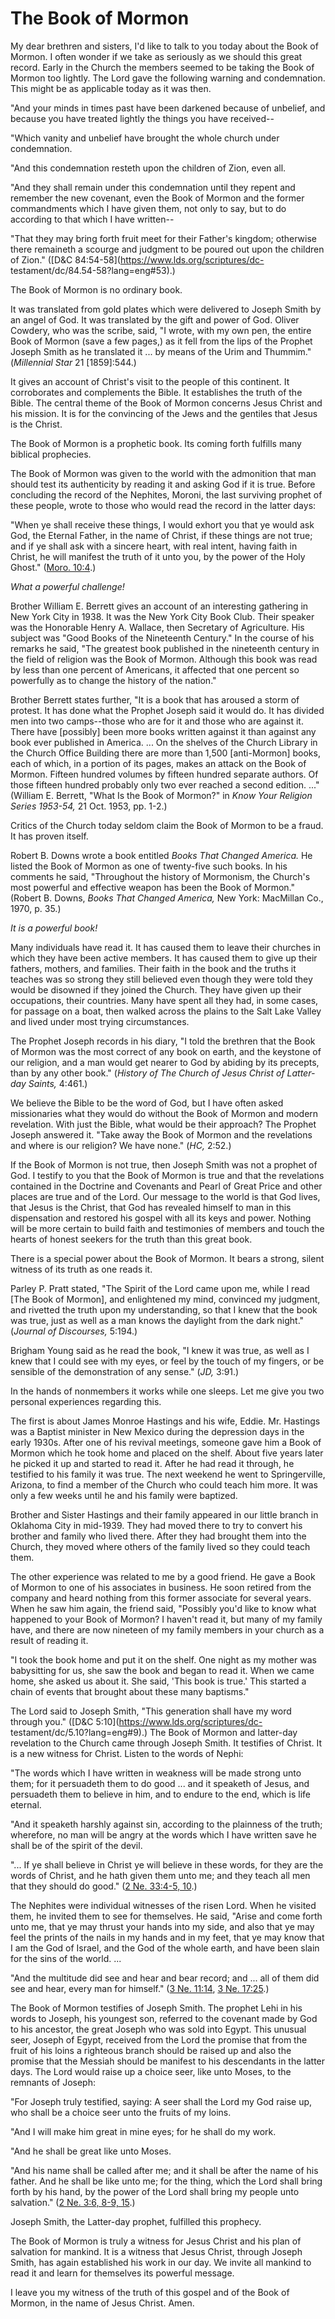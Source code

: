 # The Book of Mormon

My dear brethren and sisters, I'd like to talk to you today about the Book of
Mormon. I often wonder if we take as seriously as we should this great record.
Early in the Church the members seemed to be taking the Book of Mormon too
lightly. The Lord gave the following warning and condemnation. This might be
as applicable today as it was then.

"And your minds in times past have been darkened because of unbelief, and
because you have treated lightly the things you have received--

"Which vanity and unbelief have brought the whole church under condemnation.

"And this condemnation resteth upon the children of Zion, even all.

"And they shall remain under this condemnation until they repent and remember
the new covenant, even the Book of Mormon and the former commandments which I
have given them, not only to say, but to do according to that which I have
written--

"That they may bring forth fruit meet for their Father's kingdom; otherwise
there remaineth a scourge and judgment to be poured out upon the children of
Zion." ([D&amp;C 84:54-58](https://www.lds.org/scriptures/dc-
testament/dc/84.54-58?lang=eng#53).)

The Book of Mormon is no ordinary book.

It was translated from gold plates which were delivered to Joseph Smith by an
angel of God. It was translated by the gift and power of God. Oliver Cowdery,
who was the scribe, said, "I wrote, with my own pen, the entire Book of Mormon
(save a few pages,) as it fell from the lips of the Prophet Joseph Smith as he
translated it ... by means of the Urim and Thummim." (_Millennial Star_ 21
[1859]:544.)

It gives an account of Christ's visit to the people of this continent. It
corroborates and complements the Bible. It establishes the truth of the Bible.
The central theme of the Book of Mormon concerns Jesus Christ and his mission.
It is for the convincing of the Jews and the gentiles that Jesus is the
Christ.

The Book of Mormon is a prophetic book. Its coming forth fulfills many
biblical prophecies.

The Book of Mormon was given to the world with the admonition that man should
test its authenticity by reading it and asking God if it is true. Before
concluding the record of the Nephites, Moroni, the last surviving prophet of
these people, wrote to those who would read the record in the latter days:

"When ye shall receive these things, I would exhort you that ye would ask God,
the Eternal Father, in the name of Christ, if these things are not true; and
if ye shall ask with a sincere heart, with real intent, having faith in
Christ, he will manifest the truth of it unto you, by the power of the Holy
Ghost." ([Moro.
10:4](https://www.lds.org/scriptures/bofm/moro/10.4?lang=eng#3).)

_What a powerful challenge!_

Brother William E. Berrett gives an account of an interesting gathering in New
York City in 1938. It was the New York City Book Club. Their speaker was the
Honorable Henry A. Wallace, then Secretary of Agriculture. His subject was
"Good Books of the Nineteenth Century." In the course of his remarks he said,
"The greatest book published in the nineteenth century in the field of
religion was the Book of Mormon. Although this book was read by less than one
percent of Americans, it affected that one percent so powerfully as to change
the history of the nation."

Brother Berrett states further, "It is a book that has aroused a storm of
protest. It has done what the Prophet Joseph said it would do. It has divided
men into two camps--those who are for it and those who are against it. There
have [possibly] been more books written against it than against any book ever
published in America. ... On the shelves of the Church Library in the Church
Office Building there are more than 1,500 [anti-Mormon] books, each of which,
in a portion of its pages, makes an attack on the Book of Mormon. Fifteen
hundred volumes by fifteen hundred separate authors. Of those fifteen hundred
probably only two ever reached a second edition. ..." (William E. Berrett, "What
Is the Book of Mormon?" in _Know Your Religion Series 1953-54,_ 21 Oct. 1953,
pp. 1-2.)

Critics of the Church today seldom claim the Book of Mormon to be a fraud. It
has proven itself.

Robert B. Downs wrote a book entitled _Books That Changed America._ He listed
the Book of Mormon as one of twenty-five such books. In his comments he said,
"Throughout the history of Mormonism, the Church's most powerful and effective
weapon has been the Book of Mormon." (Robert B. Downs, _Books That Changed
America,_ New York: MacMillan Co., 1970, p. 35.)

_It is a powerful book!_

Many individuals have read it. It has caused them to leave their churches in
which they have been active members. It has caused them to give up their
fathers, mothers, and families. Their faith in the book and the truths it
teaches was so strong they still believed even though they were told they
would be disowned if they joined the Church. They have given up their
occupations, their countries. Many have spent all they had, in some cases, for
passage on a boat, then walked across the plains to the Salt Lake Valley and
lived under most trying circumstances.

The Prophet Joseph records in his diary, "I told the brethren that the Book of
Mormon was the most correct of any book on earth, and the keystone of our
religion, and a man would get nearer to God by abiding by its precepts, than
by any other book." (_History of The Church of Jesus Christ of Latter-day
Saints,_ 4:461.)

We believe the Bible to be the word of God, but I have often asked
missionaries what they would do without the Book of Mormon and modern
revelation. With just the Bible, what would be their approach? The Prophet
Joseph answered it. "Take away the Book of Mormon and the revelations and
where is our religion? We have none." (_HC,_ 2:52.)

If the Book of Mormon is not true, then Joseph Smith was not a prophet of God.
I testify to you that the Book of Mormon is true and that the revelations
contained in the Doctrine and Covenants and Pearl of Great Price and other
places are true and of the Lord. Our message to the world is that God lives,
that Jesus is the Christ, that God has revealed himself to man in this
dispensation and restored his gospel with all its keys and power. Nothing will
be more certain to build faith and testimonies of members and touch the hearts
of honest seekers for the truth than this great book.

There is a special power about the Book of Mormon. It bears a strong, silent
witness of its truth as one reads it.

Parley P. Pratt stated, "The Spirit of the Lord came upon me, while I read
[The Book of Mormon], and enlightened my mind, convinced my judgment, and
rivetted the truth upon my understanding, so that I knew that the book was
true, just as well as a man knows the daylight from the dark night." (_Journal
of Discourses,_ 5:194.)

Brigham Young said as he read the book, "I knew it was true, as well as I knew
that I could see with my eyes, or feel by the touch of my fingers, or be
sensible of the demonstration of any sense." (_JD,_ 3:91.)

In the hands of nonmembers it works while one sleeps. Let me give you two
personal experiences regarding this.

The first is about James Monroe Hastings and his wife, Eddie. Mr. Hastings was
a Baptist minister in New Mexico during the depression days in the early
1930s. After one of his revival meetings, someone gave him a Book of Mormon
which he took home and placed on the shelf. About five years later he picked
it up and started to read it. After he had read it through, he testified to
his family it was true. The next weekend he went to Springerville, Arizona, to
find a member of the Church who could teach him more. It was only a few weeks
until he and his family were baptized.

Brother and Sister Hastings and their family appeared in our little branch in
Oklahoma City in mid-1939. They had moved there to try to convert his brother
and family who lived there. After they had brought them into the Church, they
moved where others of the family lived so they could teach them.

The other experience was related to me by a good friend. He gave a Book of
Mormon to one of his associates in business. He soon retired from the company
and heard nothing from this former associate for several years. When he saw
him again, the friend said, "Possibly you'd like to know what happened to your
Book of Mormon? I haven't read it, but many of my family have, and there are
now nineteen of my family members in your church as a result of reading it.

"I took the book home and put it on the shelf. One night as my mother was
babysitting for us, she saw the book and began to read it. When we came home,
she asked us about it. She said, 'This book is true.' This started a chain of
events that brought about these many baptisms."

The Lord said to Joseph Smith, "This generation shall have my word through
you." ([D&amp;C 5:10](https://www.lds.org/scriptures/dc-
testament/dc/5.10?lang=eng#9).) The Book of Mormon and latter-day revelation
to the Church came through Joseph Smith. It testifies of Christ. It is a new
witness for Christ. Listen to the words of Nephi:

"The words which I have written in weakness will be made strong unto them; for
it persuadeth them to do good ... and it speaketh of Jesus, and persuadeth them
to believe in him, and to endure to the end, which is life eternal.

"And it speaketh harshly against sin, according to the plainness of the truth;
wherefore, no man will be angry at the words which I have written save he
shall be of the spirit of the devil.

"... If ye shall believe in Christ ye will believe in these words, for they are
the words of Christ, and he hath given them unto me; and they teach all men
that they should do good." ([2 Ne. 33:4-5,
10](https://www.lds.org/scriptures/bofm/2-ne/33.4-5%2C10?lang=eng#3).)

The Nephites were individual witnesses of the risen Lord. When he visited
them, he invited them to see for themselves. He said, "Arise and come forth
unto me, that ye may thrust your hands into my side, and also that ye may feel
the prints of the nails in my hands and in my feet, that ye may know that I am
the God of Israel, and the God of the whole earth, and have been slain for the
sins of the world. ...

"And the multitude did see and hear and bear record; and ... all of them did see
and hear, every man for himself." ([3 Ne.
11:14](https://www.lds.org/scriptures/bofm/3-ne/11.14?lang=eng#13), [3 Ne.
17:25](https://www.lds.org/scriptures/bofm/3-ne/17.25?lang=eng#24).)

The Book of Mormon testifies of Joseph Smith. The prophet Lehi in his words to
Joseph, his youngest son, referred to the covenant made by God to his
ancestor, the great Joseph who was sold into Egypt. This unusual seer, Joseph
of Egypt, received from the Lord the promise that from the fruit of his loins
a righteous branch should be raised up and also the promise that the Messiah
should be manifest to his descendants in the latter days. The Lord would raise
up a choice seer, like unto Moses, to the remnants of Joseph:

"For Joseph truly testified, saying: A seer shall the Lord my God raise up,
who shall be a choice seer unto the fruits of my loins.

"And I will make him great in mine eyes; for he shall do my work.

"And he shall be great like unto Moses.

"And his name shall be called after me; and it shall be after the name of his
father. And he shall be like unto me; for the thing, which the Lord shall
bring forth by his hand, by the power of the Lord shall bring my people unto
salvation." ([2 Ne. 3:6, 8-9,
15](https://www.lds.org/scriptures/bofm/2-ne/3.6%2C8-9%2C15?lang=eng#5).)

Joseph Smith, the Latter-day prophet, fulfilled this prophecy.

The Book of Mormon is truly a witness for Jesus Christ and his plan of
salvation for mankind. It is a witness that Jesus Christ, through Joseph
Smith, has again established his work in our day. We invite all mankind to
read it and learn for themselves its powerful message.

I leave you my witness of the truth of this gospel and of the Book of Mormon,
in the name of Jesus Christ. Amen.

